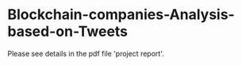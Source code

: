 # Blockchain-companies-Analysis-based-on-Tweets
Please see details in the pdf file 'project report'.
